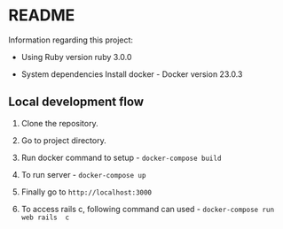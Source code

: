 # README

Information regarding this project:

* Using Ruby version
  ruby 3.0.0

* System dependencies
  Install docker - Docker version 23.0.3

## Local development flow

1) Clone the repository.

2) Go to project directory.

3) Run docker command to setup - 
  ```docker-compose build```

4) To run server - 
   ```docker-compose up```

5) Finally go to `http://localhost:3000`

6) To access rails c, following command can used - 
  ```docker-compose run web rails  c```
